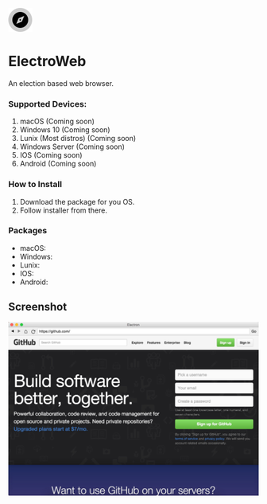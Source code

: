 ![logo](AD53D34F-0046-4A1D-A221-CC07AD6BAB71.png)  
# ElectroWeb 
An election based web browser.

### Supported Devices:
1. macOS (Coming soon)
2. Windows 10 (Coming soon)
3. Lunix (Most distros) (Coming soon)
4. Windows Server (Coming soon)
5. IOS (Coming soon)
6. Android (Coming soon)

### How to Install
1. Download the package for you OS.
2. Follow installer from there.

### Packages
- macOS:
- Windows:
- Lunix:
- IOS:
- Android:

## Screenshot

![screenshot](7A96DD39-4712-4DEC-B095-DBE04B085E9D.jpeg)
